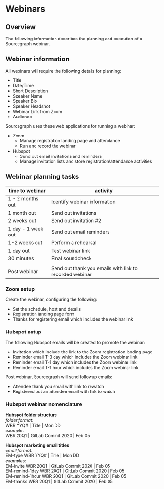 # Webinars
## Overview
The following information describes the planning and execution of a Sourcegraph webinar. 

## Webinar information
All webinars will require the following details for planning:
- Title
- Date/Time
- Short Description
- Speaker Name
- Speaker Bio
- Speaker Headshot
- Webinar Link from Zoom
- Audience

Sourcegraph uses these web applications for running a webinar:
- Zoom 
  *  Manage registration landing page and attendance
  * Run and record the webinar
- Hubspot
  * Send out email invitations and reminders
  * Manage invitation lists and store registration/attendance activities

## Webinar planning tasks

| time to webinar | activity | 
| ------ | ------ | 
| 1 - 2 months out | Identify webinar information |
| 1 month out | Send out invitations |
| 2 weeks out | Send out invitation #2 | 
| 1 day - 1 week out | Send out email reminders | 
| 1-2 weeks out | Perform a rehearsal | 
| 1 day out | Test webinar link | 
| 30 minutes | Final soundcheck | 
|  |   |
| Post webinar | Send out thank you emails with link to recorded webinar |

### Zoom setup
Create the webinar, configuring the following:
- Set the schedule, host and details
- Registration landing page form
- Thanks for registering email which includes the webinar link

### Hubspot setup
The following Hubspot emails will be created to promote the webinar:
- Invitation which include the link to the Zoom registration landing page 
- Reminder email T-3 day which includes the Zoom webinar link
- Reminder email T-1 day which includes the Zoom webinar link
- Reminder email T-1 hour which includes the Zoom webinar link

Post webinar, Sourcegraph will send followup emails:
- Attendee thank you email with link to rewatch
- Registered but an attendee email with link to watch

### Hubspot webinar nomenclature

**Hubspot folder structure**  
*folder format*:  
WBR YYQ# \| Title \| Mon DD  
*example*:  
WBR 20Q1 \| GitLab Commit 2020 \| Feb 05  

**Hubspot marketing email titles**   
*email format*:  
EM-type WBR YYQ# \| Title \| Mon DD   
*examples*:  
EM-invite WBR 20Q1 \| GitLab Commit 2020 \| Feb 05  
EM-remind-1day WBR 20Q1 \| GitLab Commit 2020 \| Feb 05  
EM-remind-1hour WBR 20Q1 \| GitLab Commit 2020 \| Feb 05  
EM-thanks WBR 20Q1 \| GitLab Commit 2020 \| Feb 05  
